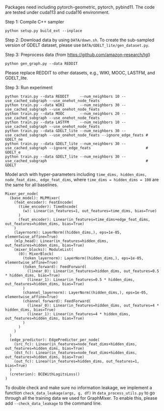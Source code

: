 Packages need including pytorch-geometric, pytorch, pybind11.
The code are tested under cuda113 and cuda116 environment.


Step 1: Compile C++ sampler
```
python setup.py build_ext --inplace
```

Step 2: Download data by using `DATA/down.sh`. To create the sub-sampled version of GDELT dataset, please use `DATA/GDELT_lite/gen_dataset.py`.

Step 3: Preprocess data (from https://github.com/amazon-research/tgl)
```
python gen_graph.py --data REDDIT
```
Please replace REDDIT to other datasets, e.g., WIKI, MOOC, LASTFM, and GDELT_lite.

Step 3: Run experiment
```
python train.py --data REDDIT     --num_neighbors 10 --use_cached_subgraph --use_onehot_node_feats
python train.py --data WIKI       --num_neighbors 30 --use_cached_subgraph --use_onehot_node_feats
python train.py --data MOOC       --num_neighbors 20 --use_cached_subgraph --use_onehot_node_feats
python train.py --data LASTFM     --num_neighbors 10 --use_cached_subgraph --use_onehot_node_feats
python train.py --data GDELT_lite --num_neighbors 30 --use_cached_subgraph --use_onehot_node_feats --ignore_edge_feats # GDELT_ne 
python train.py --data GDELT_lite --num_neighbors 30 --use_cached_subgraph --ignore_edge_feats                         # GDELT_e
python train.py --data GDELT_lite --num_neighbors 30 --use_cached_subgraph                                             # GDELT
```

Model arch with hyper-parameters including `time_dims, hidden_dims, node_feat_dims, edge_feat_dims`, where `time_dims = hidden_dims = 100` are the same for all baselines.
```
Mixer_per_node(
  (base_model): MLPMixer(
    (feat_encoder): FeatEncode(
      (time_encoder): TimeEncode(
        (w): Linear(in_features=1, out_features=time_dims, bias=True)
      )
      (feat_encoder): Linear(in_features=time_dims+edge_feat_dims, out_features=hidden_dims, bias=True)
    )
    (layernorm): LayerNorm((hidden_dims,), eps=1e-05, elementwise_affine=True)
    (mlp_head): Linear(in_features=hidden_dims, out_features=hidden_dims, bias=True)
    (mixer_blocks): ModuleList(
      (0): MixerBlock(
        (token_layernorm): LayerNorm((hidden_dims,), eps=1e-05, elementwise_affine=True)
        (token_forward): FeedForward(
          (linear_0): Linear(in_features=hidden_dims, out_features=0.5 * hidden_dims, bias=True)
          (linear_1): Linear(in_features=0.5 * hidden_dims, out_features=hidden_dims, bias=True)
        )
        (channel_layernorm): LayerNorm((hidden_dims,), eps=1e-05, elementwise_affine=True)
        (channel_forward): FeedForward(
          (linear_0): Linear(in_features=hidden_dims, out_features=4 * hidden_dims, bias=True)
          (linear_1): Linear(in_features=4 * hidden_dims, out_features=hidden_dims, bias=True)
        )
      )
    )
  )
  (edge_predictor): EdgePredictor_per_node(
    (src_fc): Linear(in_features=node_feat_dims+hidden_dims, out_features=hidden_dims, bias=True)
    (dst_fc): Linear(in_features=node_feat_dims+hidden_dims, out_features=hidden_dims, bias=True)
    (out_fc): Linear(in_features=hidden_dims, out_features=1, bias=True)
  )
  (creterion): BCEWithLogitsLoss()
)
```

To double check and make sure no information leakage, we implement a function `check_data_leakage(args, g, df)` in `data_process_utils.py` to go through all the training data we used for GraphMixer. To enable this, please add `--check_data_leakage` to the command line.  